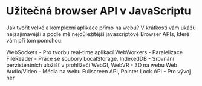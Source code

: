 # Užitečná browser API v JavaScriptu

Jak tvořit velké a komplexní aplikace přímo na webu? V krátkosti vám ukážu nejzajímavější a podle mě nejdůležitější javascriptové Browser APIs, které vám při tom pomohou:

WebSockets - Pro tvorbu real-time aplikací
WebWorkers - Paralelizace
FileReader - Práce se soubory
LocalStorage, IndexedDB - Srovnání perzistentních uložišť v prohlížeči
WebGl, WebVR - 3D na webu
Web Audio/Video - Média na webu
Fullscreen API, Pointer Lock API - Pro vývoj her


